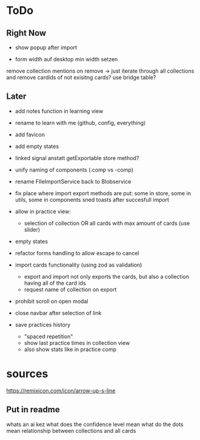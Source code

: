 # ToDo

## Right Now

- show popup after import

- form width auf desktop min width setzen

remove collection mentions on remove -> just iterate through all collections and remove cardids of not exisitng cards? use bridge table?

## Later

- add notes function in learning view
- rename to learn with me (github, config, everything)
- add favicon
- add empty states
- linked signal anstatt getExportable store method?
- unify naming of components (.comp vs -comp)
- rename FIleImportService back to Blobservice
- fix place where import export methods are put: some in store, some in utils, some in components
  sned toasts after succesfull import
- allow in practice view:
  - selection of collection OR all cards with max amount of cards (use slider)
- empty states

- refactor forms handling to allow escape to cancel
- import cards functionality (using zod as validation)
  - export and import not only exports the cards, but also a collection having all of the card ids
  - request name of collection on export
- prohibit scroll on open modal
- close navbar after selection of link

- save practices history
  - "spaced repetition"
  - show last practice times in collection view
  - also show stats like in practice comp

# sources

https://remixicon.com/icon/arrow-up-s-line

## Put in readme

whats an ai kez
what does the confidence level mean
what do the dots mean
relationship between collections and all cards
